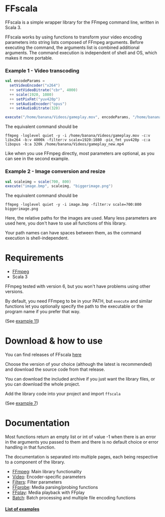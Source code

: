 # FFscala

FFscala is a simple wrapper library for the FFmpeg command line, written in Scala 3.

FFscala works by using functions to transform your video encoding parameters into string lists composed of FFmpeg arguments. Before executing the command, the arguments list is combined additional arguments. The command execution is independent of shell and OS, which makes it more portable.

### Example 1 - Video transcoding
```scala
val encodeParams =
  setVideoEncoder("x264")
  ++ setVideoBitrate("cbr", 4000)
  ++ scale(1920, 1080)
  ++ setPixFmt("yuv420p")
  ++ setAudioEncoder("opus")
  ++ setAudioBitrate(320)

execute("/home/banana/Videos/gameplay.mov", encodeParams, "/home/banana/Videos/gameplay.mp4")
```

The equivalent command should be
```
ffmpeg -loglevel quiet -y -i /home/banana/Videos/gameplay.mov -c:v libx264 -b:v 4000k -filter:v scale=1920:1080 -pix_fmt yuv420p -c:a libopus -b:a 320k /home/banana/Videos/gameplay_new.mp4
```
Like when you use FFmpeg directly, most parameters are optional, as you can see in the second example.

### Example 2 - Image conversion and resize
```scala
val scaleimg = scale(700, 800)
execute("image.bmp", scaleimg, "biggerimage.png")
```
The equivalent command should be
```
ffmpeg -loglevel quiet -y -i image.bmp -filter:v scale=700:800 biggerimage.png
```
Here, the relative paths for the images are used. Many less parameters are used here, you don't have to use all functions of this library.

Your path names can have spaces between them, as the command execution is shell-independent.

# Requirements

* [FFmpeg](https://ffmpeg.org/)
* Scala 3

FFmpeg tested with version 6, but you won't have problems using other versions.

By default, you need FFmpeg to be in your PATH, but ```execute``` and similar functions let you optionally specify the path to the executable or the program name if you prefer that way.

(See [example 11](https://github.com/spacebanana420/ffscala/blob/main/docs/examples.md))

# Download & how to use

You can find releases of FFscala [here](https://github.com/spacebanana420/ffscala/releases)

Choose the version of your choice (although the latest is recommended) and download the source code from that release.

You can download the included archive if you just want the library files, or you can download the whole project.

Add the library code into your project and import ```ffscala```

(See [example 7](https://github.com/spacebanana420/ffscala/blob/main/docs/examples.md))


# Documentation

Most functions return an empty list or int of value -1 when there is an error in the arguments you passed to them and there is no default choice or error handling in that function.

The documentation is separated into multiple pages, each being respective to a component of the library.

* [FFmpeg](https://github.com/spacebanana420/ffscala/blob/main/docs/ffmpeg.md): Main library functionality
* [Video](https://github.com/spacebanana420/ffscala/blob/main/docs/video.md): Encoder-specific parameters
* [Filters](https://github.com/spacebanana420/ffscala/blob/main/docs/filters.md): Filter parameters
* [FFprobe](https://github.com/spacebanana420/ffscala/blob/main/docs/ffprobe.md): Media parsing/probing functions
* [FFplay](https://github.com/spacebanana420/ffscala/blob/main/docs/ffplay.md): Media playback with FFplay
* [Batch](https://github.com/spacebanana420/ffscala/blob/main/docs/batch.md): Batch processing and multiple file encoding functions

#### [List of examples](https://github.com/spacebanana420/ffscala/blob/main/docs/examples.md)

